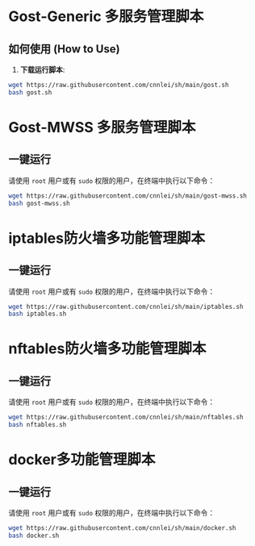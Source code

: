 # Gost-Generic 多服务管理脚本


## 如何使用 (How to Use)

1.  **下载运行脚本**:
```bash
wget https://raw.githubusercontent.com/cnnlei/sh/main/gost.sh
bash gost.sh
```





# Gost-MWSS 多服务管理脚本
## 一键运行

请使用 `root` 用户或有 `sudo` 权限的用户，在终端中执行以下命令：

```bash
wget https://raw.githubusercontent.com/cnnlei/sh/main/gost-mwss.sh
bash gost-mwss.sh
```




# iptables防火墙多功能管理脚本
## 一键运行

请使用 `root` 用户或有 `sudo` 权限的用户，在终端中执行以下命令：

```bash
wget https://raw.githubusercontent.com/cnnlei/sh/main/iptables.sh
bash iptables.sh
```



# nftables防火墙多功能管理脚本
## 一键运行

请使用 `root` 用户或有 `sudo` 权限的用户，在终端中执行以下命令：

```bash
wget https://raw.githubusercontent.com/cnnlei/sh/main/nftables.sh
bash nftables.sh
```



# docker多功能管理脚本
## 一键运行

请使用 `root` 用户或有 `sudo` 权限的用户，在终端中执行以下命令：

```bash
wget https://raw.githubusercontent.com/cnnlei/sh/main/docker.sh
bash docker.sh
```






